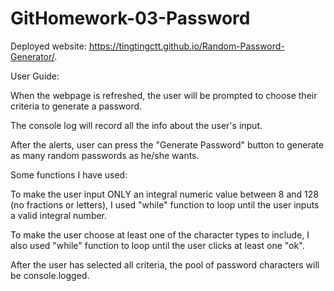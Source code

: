 # GitHomework-03-Password

Deployed website: https://tingtingctt.github.io/Random-Password-Generator/.

User Guide:

When the webpage is refreshed, the user will be prompted to choose their criteria to generate a password.

The console log will record all the info about the user's input.

After the alerts, user can press the "Generate Password" button to generate as many random passwords as he/she wants.



Some functions I have used:

To make the user input ONLY an integral numeric value between 8 and 128 (no fractions or letters), I used "while" function to loop until the user inputs a valid integral number.

To make the user choose at least one of the character types to include, I also used "while" function to loop until the user clicks at least one "ok".

After the user has selected all criteria, the pool of password characters will be console.logged.


